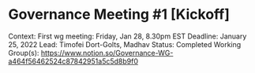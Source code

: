 # Governance Meeting #1 [Kickoff]

Context:  First wg meeting: Friday, Jan 28, 8.30pm EST
Deadline: January 25, 2022
Lead: Timofei Dort-Golts, Madhav
Status: Completed
Working Group(s): https://www.notion.so/Governance-WG-a464f56462524c87842951a5c5d8b9f0
